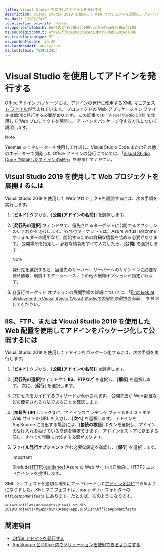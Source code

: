 ```yaml
---
title: Visual Studio を使用してアドインを発行する
description: Visual Studio 2019 を使用して Web プロジェクトを展開し、アドインをパッケージ化する方法。
ms.date: 12/02/2019
localization_priority: Normal
ms.openlocfilehash: 6d7f923f19c9627c099c3c7d6495e96786af2002
ms.sourcegitcommit: 4fa952f78be30d339ceda3bd957deb07056ca806
ms.translationtype: MT
ms.contentlocale: ja-JP
ms.lasthandoff: 06/16/2021
ms.locfileid: "52961245"
---
```

# <a name="publish-your-add-in-using-visual-studio"></a>Visual Studio を使用してアドインを発行する

Office アドイン パッケージには、アドインの発行に使用する XML [マニフェスト ファイル](../develop/add-in-manifests.md)が含まれています。 プロジェクトの Web アプリケーション ファイルは個別に発行する必要があります。 この記事では、Visual Studio 2019 を使用して Web プロジェクトを展開し、アドインをパッケージ化する方法について説明します。

> [!NOTE]
> Yeoman ジェネレーターを使用して作成し、Visual Studio Code またはその他のエディターで開発した Office アドインの発行については、「[Visual Studio Code で開発したアドインの発行](publish-add-in-vs-code.md)」を参照してください。

## <a name="to-deploy-your-web-project-using-visual-studio-2019"></a>Visual Studio 2019 を使用して Web プロジェクトを展開するには

Visual Studio 2019 を使用して Web プロジェクトを展開するには、次の手順を実行します。

1. [**ビルド**] タブから、[**公開 [アドインの名前]**] を選択します。

2. [**発行先の選択**] ウィンドウで、優先されるターゲットに公開するオプションのいずれかを選択します。 各発行ターゲットでは、Azure Virtual Machine やフォルダーの場所など、開始するための詳細な情報を含める必要があります。 公開場所を指定し、必要な情報をすべて入力したら、[**公開**] を選択します

    > [!NOTE]
    > 発行先を選択すると、展開先のサーバー、サーバーへのサインインに必要な資格情報、展開するデータベース、その他の展開オプションが指定されます。

3. 各発行ターゲット オプションの展開手順の詳細については、「[First look at deployment in Visual Studio (Visual Studioでの展開の最初の画面)](/visualstudio/deployment/deploying-applications-services-and-components?view=vs-2019&preserve-view=true)」を参照してください。

## <a name="to-package-and-publish-your-add-in-using-iis-ftp-or-web-deploy-using-visual-studio-2019"></a>IIS、FTP、または Visual Studio 2019 を使用したWeb 配置を使用してアドインをパッケージ化して公開するには

Visual Studio 2019 を使用してアドインをパッケージ化するには、次の手順を実行します。

1. [**ビルド**] タブから、[**公開 [アドインの名前]**] を選択します。
2. [**発行先の選択**]ウィンドウで **IIS、FTPなど** を選択し、[**構成**] を選択します。 次に、[**発行**] を選択します。
3. プロセスをガイドするウィザードが表示されます。 公開方法が Web 配置などの優先される方法であることを確認します。
4. [**接続先 URL**] ボックスに、アドインのコンテンツ ファイルをホストする Web サイトの URL を入力し、[**次へ**] を選択します。 アドインを AppSource に提出する場合には、[**接続の検証**] ボタンを選択し、アドインの受け入れを妨げている問題を特定できます。 アドインをストアに提出する前に、すべての問題に対処する必要があります。
5. **ファイル発行オプション** を含む必要な設定を確認し、[**保存**] を選択します。

    > [!IMPORTANT]
    > [!include[HTTPS guidance](../includes/https-guidance.md)] Azure の Web サイトは自動的に HTTPS エンドポイントを提供します。

XML マニフェストを適切な場所にアップロードして[アドインを発行](../publish/publish.md)できるようになりました。XML マニフェストは、`app.publish` フォルダーの `OfficeAppManifests` にあります。たとえば、次のようになります。

 `%UserProfile%\Documents\Visual Studio 2019\Projects\MyApp\bin\Debug\app.publish\OfficeAppManifests`

## <a name="see-also"></a>関連項目

- [Office アドインを発行する](../publish/publish.md)
- [AppSource と Office 内でソリューションを使用できるようにする](/office/dev/store/submit-to-the-office-store)
